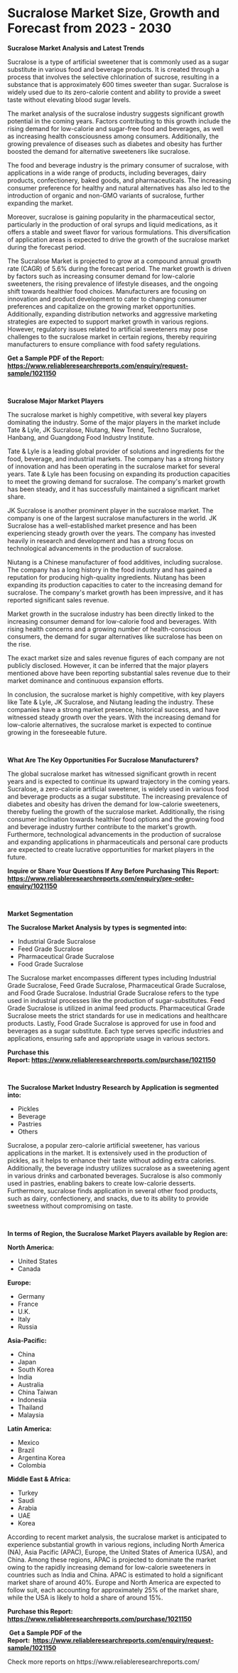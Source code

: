 <p><h1>Sucralose Market Size, Growth and Forecast from 2023 - 2030</h1></p><p><strong>Sucralose Market Analysis and Latest Trends</strong></p>
<p><p>Sucralose is a type of artificial sweetener that is commonly used as a sugar substitute in various food and beverage products. It is created through a process that involves the selective chlorination of sucrose, resulting in a substance that is approximately 600 times sweeter than sugar. Sucralose is widely used due to its zero-calorie content and ability to provide a sweet taste without elevating blood sugar levels.</p><p>The market analysis of the sucralose industry suggests significant growth potential in the coming years. Factors contributing to this growth include the rising demand for low-calorie and sugar-free food and beverages, as well as increasing health consciousness among consumers. Additionally, the growing prevalence of diseases such as diabetes and obesity has further boosted the demand for alternative sweeteners like sucralose.</p><p>The food and beverage industry is the primary consumer of sucralose, with applications in a wide range of products, including beverages, dairy products, confectionery, baked goods, and pharmaceuticals. The increasing consumer preference for healthy and natural alternatives has also led to the introduction of organic and non-GMO variants of sucralose, further expanding the market.</p><p>Moreover, sucralose is gaining popularity in the pharmaceutical sector, particularly in the production of oral syrups and liquid medications, as it offers a stable and sweet flavor for various formulations. This diversification of application areas is expected to drive the growth of the sucralose market during the forecast period.</p><p>The Sucralose Market is projected to grow at a compound annual growth rate (CAGR) of 5.6% during the forecast period. The market growth is driven by factors such as increasing consumer demand for low-calorie sweeteners, the rising prevalence of lifestyle diseases, and the ongoing shift towards healthier food choices. Manufacturers are focusing on innovation and product development to cater to changing consumer preferences and capitalize on the growing market opportunities. Additionally, expanding distribution networks and aggressive marketing strategies are expected to support market growth in various regions. However, regulatory issues related to artificial sweeteners may pose challenges to the sucralose market in certain regions, thereby requiring manufacturers to ensure compliance with food safety regulations.</p></p>
<p><strong>Get a Sample PDF of the Report:&nbsp; <a href="https://www.reliableresearchreports.com/enquiry/request-sample/1021150">https://www.reliableresearchreports.com/enquiry/request-sample/1021150</a></strong></p>
<p>&nbsp;</p>
<p><strong>Sucralose Major Market Players</strong></p>
<p><p>The sucralose market is highly competitive, with several key players dominating the industry. Some of the major players in the market include Tate & Lyle, JK Sucralose, Niutang, New Trend, Techno Sucralose, Hanbang, and Guangdong Food Industry Institute.</p><p>Tate & Lyle is a leading global provider of solutions and ingredients for the food, beverage, and industrial markets. The company has a strong history of innovation and has been operating in the sucralose market for several years. Tate & Lyle has been focusing on expanding its production capacities to meet the growing demand for sucralose. The company's market growth has been steady, and it has successfully maintained a significant market share.</p><p>JK Sucralose is another prominent player in the sucralose market. The company is one of the largest sucralose manufacturers in the world. JK Sucralose has a well-established market presence and has been experiencing steady growth over the years. The company has invested heavily in research and development and has a strong focus on technological advancements in the production of sucralose.</p><p>Niutang is a Chinese manufacturer of food additives, including sucralose. The company has a long history in the food industry and has gained a reputation for producing high-quality ingredients. Niutang has been expanding its production capacities to cater to the increasing demand for sucralose. The company's market growth has been impressive, and it has reported significant sales revenue.</p><p>Market growth in the sucralose industry has been directly linked to the increasing consumer demand for low-calorie food and beverages. With rising health concerns and a growing number of health-conscious consumers, the demand for sugar alternatives like sucralose has been on the rise.</p><p>The exact market size and sales revenue figures of each company are not publicly disclosed. However, it can be inferred that the major players mentioned above have been reporting substantial sales revenue due to their market dominance and continuous expansion efforts.</p><p>In conclusion, the sucralose market is highly competitive, with key players like Tate & Lyle, JK Sucralose, and Niutang leading the industry. These companies have a strong market presence, historical success, and have witnessed steady growth over the years. With the increasing demand for low-calorie alternatives, the sucralose market is expected to continue growing in the foreseeable future.</p></p>
<p>&nbsp;</p>
<p><strong>What Are The Key Opportunities For Sucralose Manufacturers?</strong></p>
<p><p>The global sucralose market has witnessed significant growth in recent years and is expected to continue its upward trajectory in the coming years. Sucralose, a zero-calorie artificial sweetener, is widely used in various food and beverage products as a sugar substitute. The increasing prevalence of diabetes and obesity has driven the demand for low-calorie sweeteners, thereby fueling the growth of the sucralose market. Additionally, the rising consumer inclination towards healthier food options and the growing food and beverage industry further contribute to the market's growth. Furthermore, technological advancements in the production of sucralose and expanding applications in pharmaceuticals and personal care products are expected to create lucrative opportunities for market players in the future.</p></p>
<p><strong>Inquire or Share Your Questions If Any Before Purchasing This Report: <a href="https://www.reliableresearchreports.com/enquiry/pre-order-enquiry/1021150">https://www.reliableresearchreports.com/enquiry/pre-order-enquiry/1021150</a></strong></p>
<p>&nbsp;</p>
<p><strong>Market Segmentation</strong></p>
<p><strong>The Sucralose Market Analysis by types is segmented into:</strong></p>
<p><ul><li>Industrial Grade Sucralose</li><li>Feed Grade Sucralose</li><li>Pharmaceutical Grade Sucralose</li><li>Food Grade Sucralose</li></ul></p>
<p><p>The Sucralose market encompasses different types including Industrial Grade Sucralose, Feed Grade Sucralose, Pharmaceutical Grade Sucralose, and Food Grade Sucralose. Industrial Grade Sucralose refers to the type used in industrial processes like the production of sugar-substitutes. Feed Grade Sucralose is utilized in animal feed products. Pharmaceutical Grade Sucralose meets the strict standards for use in medications and healthcare products. Lastly, Food Grade Sucralose is approved for use in food and beverages as a sugar substitute. Each type serves specific industries and applications, ensuring safe and appropriate usage in various sectors.</p></p>
<p><strong>Purchase this Report:&nbsp;<a href="https://www.reliableresearchreports.com/purchase/1021150">https://www.reliableresearchreports.com/purchase/1021150</a></strong></p>
<p>&nbsp;</p>
<p><strong>The Sucralose Market Industry Research by Application is segmented into:</strong></p>
<p><ul><li>Pickles</li><li>Beverage</li><li>Pastries</li><li>Others</li></ul></p>
<p><p>Sucralose, a popular zero-calorie artificial sweetener, has various applications in the market. It is extensively used in the production of pickles, as it helps to enhance their taste without adding extra calories. Additionally, the beverage industry utilizes sucralose as a sweetening agent in various drinks and carbonated beverages. Sucralose is also commonly used in pastries, enabling bakers to create low-calorie desserts. Furthermore, sucralose finds application in several other food products, such as dairy, confectionery, and snacks, due to its ability to provide sweetness without compromising on taste.</p></p>
<p>&nbsp;</p>
<p><strong>In terms of Region, the Sucralose Market Players available by Region are:</strong></p>
<p>
    <p> <strong> North America: </strong>
        <ul>
            <li>United States</li>
            <li>Canada</li>
        </ul>
        </p> 
    <p> <strong> Europe: </strong>
        <ul>
            <li>Germany</li>
            <li>France</li>
            <li>U.K.</li>
            <li>Italy</li>
            <li>Russia</li>
        </ul>
        </p> 
    <p> <strong> Asia-Pacific: </strong>
        <ul>
            <li>China</li>
            <li>Japan</li>
            <li>South Korea</li>
            <li>India</li>
            <li>Australia</li>
            <li>China Taiwan</li>
            <li>Indonesia</li>
            <li>Thailand</li>
            <li>Malaysia</li>
        </ul>
        </p> 
    <p> <strong> Latin America: </strong>
        <ul>
            <li>Mexico</li>
            <li>Brazil</li>
            <li>Argentina Korea</li>
            <li>Colombia</li>
        </ul>
        </p> 
    <p> <strong> Middle East & Africa: </strong>
        <ul>
            <li>Turkey</li>
            <li>Saudi</li>
            <li>Arabia</li>
            <li>UAE</li>
            <li>Korea</li>
        </ul>
    </p>
    </p>
<p><p>According to recent market analysis, the sucralose market is anticipated to experience substantial growth in various regions, including North America (NA), Asia Pacific (APAC), Europe, the United States of America (USA), and China. Among these regions, APAC is projected to dominate the market owing to the rapidly increasing demand for low-calorie sweeteners in countries such as India and China. APAC is estimated to hold a significant market share of around 40%. Europe and North America are expected to follow suit, each accounting for approximately 25% of the market share, while the USA is likely to hold a share of around 15%.</p></p>
<p><strong>Purchase this Report: <a href="https://www.reliableresearchreports.com/purchase/1021150">https://www.reliableresearchreports.com/purchase/1021150</a></strong></p>
<p>&nbsp;<strong>Get a Sample PDF of the Report:&nbsp;&nbsp;<a href="https://www.reliableresearchreports.com/enquiry/request-sample/1021150">https://www.reliableresearchreports.com/enquiry/request-sample/1021150</a></strong></p>
<p><strong></strong></p>
<p>Check more reports on https://www.reliableresearchreports.com/</p>
